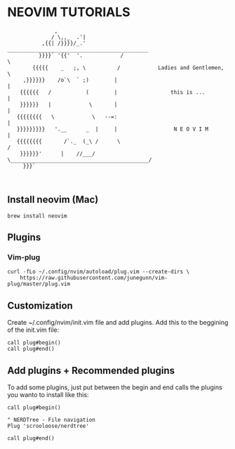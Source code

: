 # NEOVIM TUTORIALS

```
               ,
              / \,,_  .'|
           ,{{| /}}}}/_.'            _____________________________________________
          }}}}` '{{'  '.            /                                             \
        {{{{{    _   ;, \          /            Ladies and Gentlemen,              \
     ,}}}}}}    /o`\  ` ;)        |                                                |
    {{{{{{   /           (        |                 this is ...                    |
    }}}}}}   |            \       |                                                |
   {{{{{{{{   \            \   --=:                                                |
   }}}}}}}}}   '.__      _  |     |                  N E O V I M                   |
   {{{{{{{{       /`._  (_\ /      \                                              /
    }}}}}}'      |    //___/        \____________________________________________/   
     }}}`                                                                         
                                                                                  
                                  
```

## Install neovim (Mac)

```
brew install neovim
```

## Plugins

### Vim-plug

```
curl -fLo ~/.config/nvim/autoload/plug.vim --create-dirs \
    https://raw.githubusercontent.com/junegunn/vim-plug/master/plug.vim
```

## Customization

Create ~/.config/nvim/init.vim file and add plugins.
Add this to the beggining of the init.vim file:

```nvim
call plug#begin()
call plug#end()
```

## Add plugins + Recommended plugins

To add some plugins, just put between the begin and end calls the plugins you wanto to install like this:

```nvim
call plug#begin()

" NERDTree - File navigation
Plug 'scrooloose/nerdtree' 

call plug#end()
```

